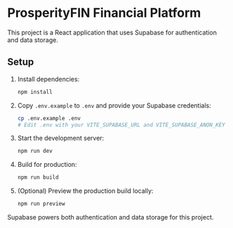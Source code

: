 # ProsperityFIN Financial Platform

This project is a React application that uses Supabase for authentication and data storage.

## Setup

1. Install dependencies:
   ```bash
   npm install
   ```
2. Copy `.env.example` to `.env` and provide your Supabase credentials:
   ```bash
   cp .env.example .env
   # Edit .env with your VITE_SUPABASE_URL and VITE_SUPABASE_ANON_KEY
   ```
3. Start the development server:
   ```bash
   npm run dev
   ```
4. Build for production:
   ```bash
   npm run build
   ```
5. (Optional) Preview the production build locally:
   ```bash
   npm run preview
   ```

Supabase powers both authentication and data storage for this project.